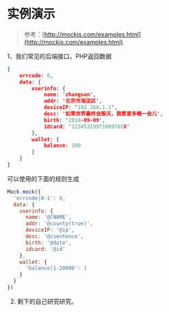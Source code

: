 # 实例演示

> 参考：[http://mockjs.com/examples.html](http://mockjs.com/examples.html)

1、我们常见的后端接口，PHP返回数据

```json
{
    errcode: 0,
    data: {
        userinfo: {
            name: 'zhangsan',
            addr: '北京市海淀区',
            deviceIP: '192.168.1.1',
            desc: '如果世界最终会毁灭，我愿意多睡一会儿',
            birth: '2018-09-09',
            idcard: '12345319971009765X'
        },
        wallet: {
            balance: 100
        }
    }
}
```

可以使用的下面的规则生成

```js
Mock.mock({
  'errcode|0-1': 0,
  data: {
    userinfo: {
      name: '@CNAME',
      addr: '@county(true)',
      deviceIP: '@ip',
      desc: '@csentence',
      birth: '@date',
      idcard: '@id'
    },
    wallet: {
      'balance|1-20000': 1
    }
  }
})
```

2. 剩下的自己研究研究。

